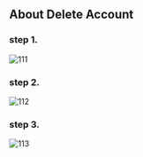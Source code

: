 ## About Delete Account

### step 1.
![111](https://github.com/HYGuangIT/Sunglasses-Factory.DeleteAccount/assets/157196617/396ad57f-3931-43ac-b77c-9ddb9855df4d)

### step 2.
![112](https://github.com/HYGuangIT/Sunglasses-Factory.DeleteAccount/assets/157196617/488ffa88-fa65-4dde-8571-049c9fb08f85)

### step 3.
![113](https://github.com/HYGuangIT/Sunglasses-Factory.DeleteAccount/assets/157196617/0b6f1999-f459-4c7f-8f34-0458bce9015b)

